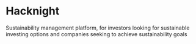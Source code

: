 # Hacknight
Sustainability management platform, for investors looking for sustainable investing options and companies seeking to achieve sustainability goals
